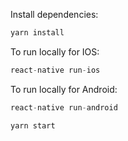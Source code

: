 Install dependencies:

```s
yarn install
```

<!-- it is not going to be relevant when we move to expo -->

To run locally for IOS:

```s
react-native run-ios
```

To run locally for Android:

```s
react-native run-android
```

<!-- for expo  -->

```
yarn start
```

